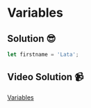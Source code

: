 # Variables

## Solution 😎

```javascript
let firstname = 'Lata';
```

## Video Solution 📹

[Variables](https://edpuzzle.com/assignments/6386b047edad6740bb4491f5/watch)
